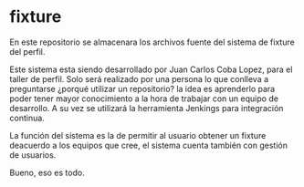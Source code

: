 # fixture
En este repositorio se almacenara los archivos fuente del sistema de fixture del perfil.

Este sistema esta siendo desarrollado por Juan Carlos Coba Lopez, para el taller de perfil. Solo será realizado por una persona lo que conlleva a preguntarse ¿porqué utilizar un repositorio? la idea es aprenderlo para poder tener mayor conocimiento a la hora de trabajar con un equipo de desarrollo. A su vez se utilizará la herramienta Jenkings para integración continua.

La función del sistema es la de permitir al usuario obtener un fixture deacuerdo a los equipos que cree, el sistema cuenta también con gestión de usuarios.

Bueno, eso es todo.
